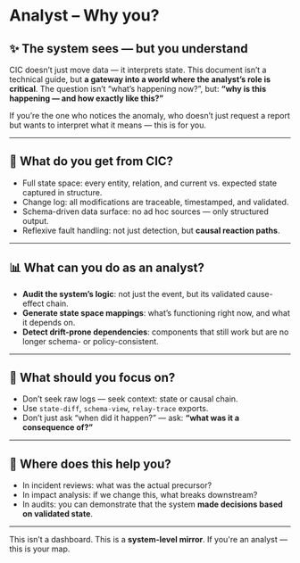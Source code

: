 # Analyst – Why you?

## ✨ The system sees — but you understand

CIC doesn’t just move data — it interprets state. This document isn’t a technical guide, but **a gateway into a world where the analyst’s role is critical**. The question isn’t “what’s happening now?”, but: **“why is this happening — and how exactly like this?”**

If you’re the one who notices the anomaly, who doesn’t just request a report but wants to interpret what it means — this is for you.

---

## 🔎 What do you get from CIC?

* Full state space: every entity, relation, and current vs. expected state captured in structure.
* Change log: all modifications are traceable, timestamped, and validated.
* Schema-driven data surface: no ad hoc sources — only structured output.
* Reflexive fault handling: not just detection, but **causal reaction paths**.

---

## 📊 What can you do as an analyst?

* **Audit the system’s logic**: not just the event, but its validated cause-effect chain.
* **Generate state space mappings**: what’s functioning right now, and what it depends on.
* **Detect drift-prone dependencies**: components that still work but are no longer schema- or policy-consistent.

---

## 🔗 What should you focus on?

* Don’t seek raw logs — seek context: state or causal chain.
* Use `state-diff`, `schema-view`, `relay-trace` exports.
* Don’t just ask “when did it happen?” — ask: **“what was it a consequence of?”**

---

## 🎯 Where does this help you?

* In incident reviews: what was the actual precursor?
* In impact analysis: if we change this, what breaks downstream?
* In audits: you can demonstrate that the system **made decisions based on validated state**.

---

This isn’t a dashboard. This is a **system-level mirror**.
If you're an analyst — this is your map.
